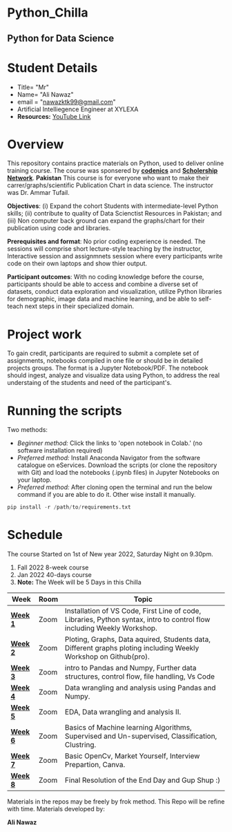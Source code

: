 # Python_Chilla
## Python for Data Science

# Student Details
+ Title= "Mr"
+ Name= "Ali Nawaz"
+ email = "nawazktk99@gmail.com"
+ Artificial Intelliegence Engineer at XYLEXA
+ **Resources:** [YouTube Link](https://www.youtube.com/watch?v=QvPekMN4F0w&list=PL9XvIvvVL50HVsu-Ao8NBr0UJSO8O6lBI&ab_channel=Codanics)

# Overview
This repository contains practice materials on Python, used to deliver online training course. The course was sponsered by **[codenics](http://codanics.com/)** and **[Scholership Network](https://www.facebook.com/groups/scholarships.pk/)**. **Pakistan**
This course is for everyone who want to make their carrer/graphs/scientific Publication Chart in data science. The instructor was Dr. Ammar Tufail.

__Objectives__: (i) Expand the cohort Students with intermediate-level Python skills; (ii) contribute to quality of Data Scienctist  Resources in Pakistan; and (iii) Non computer back ground can expand the graphs/chart for their publication using code and libraries.

__Prerequisites and format__: No prior coding experience is needed. The sessions will comprise short lecture-style teaching by the instructor, Interactive session and assignmnets session where every participants write code on their own laptops and show thier output.

__Participant outcomes__: With no coding knowledge before the course, participants should be able to access and combine a diverse set of datasets, conduct data exploration and visualization, utilize Python libraries for demographic, image data and machine learning, and be able to self-teach next steps in their specialized domain.

# Project work
To gain credit, participants are required to submit a complete set of assignments, notebooks compiled in one file or should be in detailed projects groups. The format is a Jupyter Notebook/PDF. The notebook should ingest, analyze and visualize data using Python, to address the real understaing of the students and need of the participant's.

# Running the scripts
Two methods:
* _Beginner method:_ Click the links to 'open notebook in Colab.' (no software installation required)
* _Preferred method:_ Install Anaconda Navigator from the software catalogue on eServices. Download the scripts (or clone the repository with Git) and load the notebooks (.ipynb files) in Jupyter Notebooks on your laptop.
* _Preferred method:_ After cloning open the terminal and run the below command if you are able to do it. Other wise install it manually.

```python
pip install -r /path/to/requirements.txt
```

# Schedule
The course Started on 1st of New year 2022, Saturday Night on 9.30pm.
1. Fall 2022 8-week course
2. Jan 2022 40-days course
3. **Note:** The Week will be 5 Days in this Chilla

|Week | Room | Topic|
|----|----|----|
|**[Week 1](https://github.com/Aliktk/Python_Chilla/tree/main/Python_hands_on)**| Zoom |  Installation of VS Code, First Line of code, Libraries, Python syntax, intro to control flow including Weekly Workshop. |
|**[Week 2](https://github.com/Aliktk/Python_Chilla/tree/main/graphs)** | Zoom | Ploting, Graphs, Data aquired, Students data, Different graphs ploting including Weekly Workshop on Github(pro). |
|**[Week 3](https://github.com/Aliktk/Python_Chilla/tree/main/Python_hands_on)**| Zoom | intro to Pandas and Numpy, Further data structures, control flow, file handling, Vs Code |
|**[Week 4](https://github.com/Aliktk/Python_Chilla/tree/main/Python_hands_on)**| Zoom | Data wrangling and analysis using Pandas and Numpy. |
|**[Week 5](https://github.com/Aliktk/Python_Chilla/tree/main/Python_hands_on)**| Zoom | EDA, Data wrangling and analysis II. |
|**[Week 6](https://github.com/Aliktk/Python_Chilla/tree/main/machine_learning)**| Zoom | Basics of Machine learning Algorithms, Supervised and Un-supervised, Classification, Clustring. |
|**[Week 7](https://github.com/Aliktk/Python_Chilla/tree/main/cv_with_python_using%20opencv)**| Zoom | Basic OpenCv, Market Yourself, Interview Prepartion, Canva. |
|**[Week 8]()**| Zoom | Final Resolution of the End Day and Gup Shup :) |

Materials in the repos may be freely by frok method.
This Repo will be refine with time.
Materials developed by:

**Ali Nawaz**


